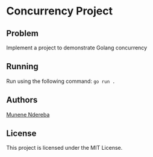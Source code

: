 # Concurrency Project

## Problem

Implement a project to demonstrate Golang concurrency

## Running

Run using the following command: `go run .`

## Authors

[Munene Ndereba](https://github.com/munenendereba)

## License

This project is licensed under the MIT License.
